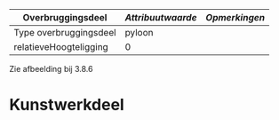 | **Overbruggingsdeel**  | ***Attribuutwaarde*** | ***Opmerkingen*** |
|------------------------|-----------------------|-------------------|
| Type overbruggingsdeel | pyloon                |                   |
| relatieveHoogteligging | 0                     |                   |

Zie afbeelding bij 3.8.6

# Kunstwerkdeel
